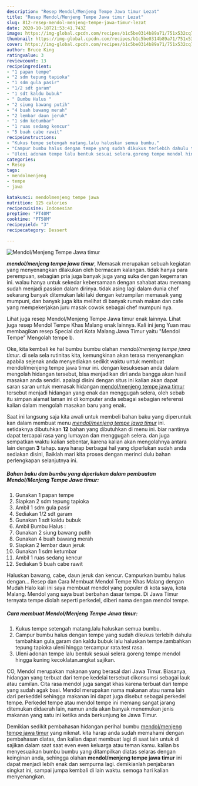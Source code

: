 ```yaml
---
description: "Resep Mendol/Menjeng Tempe Jawa timur Lezat"
title: "Resep Mendol/Menjeng Tempe Jawa timur Lezat"
slug: 812-resep-mendol-menjeng-tempe-jawa-timur-lezat
date: 2020-10-18T21:53:41.743Z
image: https://img-global.cpcdn.com/recipes/b1c5be0314b89a71/751x532cq70/mendolmenjeng-tempe-jawa-timur-foto-resep-utama.jpg
thumbnail: https://img-global.cpcdn.com/recipes/b1c5be0314b89a71/751x532cq70/mendolmenjeng-tempe-jawa-timur-foto-resep-utama.jpg
cover: https://img-global.cpcdn.com/recipes/b1c5be0314b89a71/751x532cq70/mendolmenjeng-tempe-jawa-timur-foto-resep-utama.jpg
author: Bruce King
ratingvalue: 3
reviewcount: 13
recipeingredient:
- "1 papan tempe"
- "2 sdm tepung tapioka"
- "1 sdm gula pasir"
- "1/2 sdt garam"
- "1 sdt kaldu bubuk"
- " Bumbu Halus "
- "2 siung bawang putih"
- "4 buah bawang merah"
- "2 lembar daun jeruk"
- "1 sdm ketumbar"
- "1 ruas sedang kencur"
- "5 buah cabe rawit"
recipeinstructions:
- "Kukus tempe setengah matang.lalu haluskan semua bumbu."
- "Campur bumbu halus dengan tempe yang sudah dikukus terlebih dahulu tambahkan gula,garam dan kaldu bubuk lalu haluskan tempe.tambahkan tepung tapioka uleni hingga tercampur rata.test rasa."
- "Uleni adonan tempe lalu bentuk sesuai selera.goreng tempe mendol hingga kuning kecoklatan.angkat sajikan."
categories:
- Resep
tags:
- mendolmenjeng
- tempe
- jawa

katakunci: mendolmenjeng tempe jawa 
nutrition: 125 calories
recipecuisine: Indonesian
preptime: "PT40M"
cooktime: "PT58M"
recipeyield: "3"
recipecategory: Dessert

---
```



![Mendol/Menjeng Tempe Jawa timur](https://img-global.cpcdn.com/recipes/b1c5be0314b89a71/751x532cq70/mendolmenjeng-tempe-jawa-timur-foto-resep-utama.jpg)

<b><i>mendol/menjeng tempe jawa timur</i></b>, Memasak merupakan sebuah kegiatan yang menyenangkan dilakukan oleh bermacam kalangan. tidak hanya para perempuan, sebagian pria juga banyak juga yang suka dengan kegemaran ini. walau hanya untuk sekedar kebersamaan dengan sahabat atau memang sudah menjadi passion dalam dirinya. tidak asing lagi dalam dunia chef sekarang banyak ditemukan laki laki dengan ketrampilan memasak yang mumpuni, dan banyak juga kita melihat di banyak rumah makan dan cafe yang mempekerjakan juru masak cowok sebagai chef mumpuni nya.

Lihat juga resep Mendol/Menjeng Tempe Jawa timur enak lainnya. Lihat juga resep Mendol Tempe Khas Malang enak lainnya. Kali ini jeng Yuan mau membagikan resep Special dari Kota Malang Jawa Timur yaitu &#34;Mendol Tempe&#34; Mengolah tempe b.

Oke, kita kembali ke hal bumbu bumbu olahan <i>mendol/menjeng tempe jawa timur</i>. di sela sela rutinitas kita, kemungkinan akan terasa menyenangkan apabila sejenak anda menyediakan sedikit waktu untuk membuat mendol/menjeng tempe jawa timur ini. dengan kesuksesan anda dalam mengolah hidangan tersebut, bisa menjadikan diri anda bangga akan hasil masakan anda sendiri. apalagi disini dengan situs ini kalian akan dapat saran saran untuk memasak hidangan <u>mendol/menjeng tempe jawa timur</u> tersebut menjadi hidangan yang enak dan menggugah selera, oleh sebab itu simpan alamat laman ini di komputer anda sebagai sebagian referensi kalian dalam mengolah masakan baru yang enak.


Saat ini langsung saja kita awali untuk membeli bahan baku yang diperuntuk kan dalam membuat menu <u><i>mendol/menjeng tempe jawa timur</i></u> ini. setidaknya dibutuhkan <b>12</b> bahan yang dibutuhkan di menu ini. biar nantinya dapat tercapai rasa yang lumayan dan menggugah selera. dan juga sempatkan waktu kalian sebentar, karena kalian akan mengolahnya antara lain dengan <b>3</b> tahap. saya harap berbagai hal yang diperlukan sudah anda sediakan disini, Baiklah mari kita proses dengan merinci dulu bahan perlengkapan selanjutnya ini.

<!--inarticleads1-->

##### Bahan baku dan bumbu yang diperlukan dalam pembuatan Mendol/Menjeng Tempe Jawa timur:

1. Gunakan 1 papan tempe
1. Siapkan 2 sdm tepung tapioka
1. Ambil 1 sdm gula pasir
1. Sediakan 1/2 sdt garam
1. Gunakan 1 sdt kaldu bubuk
1. Ambil  Bumbu Halus :
1. Gunakan 2 siung bawang putih
1. Gunakan 4 buah bawang merah
1. Siapkan 2 lembar daun jeruk
1. Gunakan 1 sdm ketumbar
1. Ambil 1 ruas sedang kencur
1. Sediakan 5 buah cabe rawit


Haluskan bawang, cabe, daun jeruk dan kencur. Campurkan bumbu halus dengan… Resep dan Cara Membuat Mendol Tempe Khas Malang dengan Mudah Halo kali ini saya membuat mendol yang populer di kota saya, kota Malang. Mendol yang saya buat berbahan dasar tempe. Di Jawa Timur ternyata tempe diolah seperti perkedel, diberi nama dengan mendol tempe. 

<!--inarticleads2-->

##### Cara membuat Mendol/Menjeng Tempe Jawa timur:

1. Kukus tempe setengah matang.lalu haluskan semua bumbu.
1. Campur bumbu halus dengan tempe yang sudah dikukus terlebih dahulu tambahkan gula,garam dan kaldu bubuk lalu haluskan tempe.tambahkan tepung tapioka uleni hingga tercampur rata.test rasa.
1. Uleni adonan tempe lalu bentuk sesuai selera.goreng tempe mendol hingga kuning kecoklatan.angkat sajikan.


CO, Mendol merupakan makanan yang berasal dari Jawa Timur. Biasanya, hidangan yang terbuat dari tempe kedelai tersebut dikonsumsi sebagai lauk atau camilan. Cita rasa mendol juga sangat khas karena terbuat dari tempe yang sudah agak basi. Mendol merupakan nama makanan atau nama lain dari perkeddel sehingga makanan ini dapat juga disebut sebagai perkedel tempe. Perkedel tempe atau mendol tempe ini memang sangat jarang ditemukan didaerah lain, namun anda akan banyak menemukan jenis makanan yang satu ini ketika anda berkunjung ke Jawa Timur. 

Demikian sedikit pembahasan hidangan perihal bumbu <u>mendol/menjeng tempe jawa timur</u> yang nikmat. kita harap anda sudah memahami dengan pembahasan diatas, dan kalian dapat membuat lagi di saat lain untuk di sajikan dalam saat saat even even keluarga atau teman kamu. kalian bs menyesuaikan bumbu bumbu yang ditampilkan diatas selaras dengan keinginan anda, sehingga olahan <b>mendol/menjeng tempe jawa timur</b> ini dapat menjadi lebih enak dan sempurna lagi. demikianlah penjabaran singkat ini, sampai jumpa kembali di lain waktu. semoga hari kalian menyenangkan.
